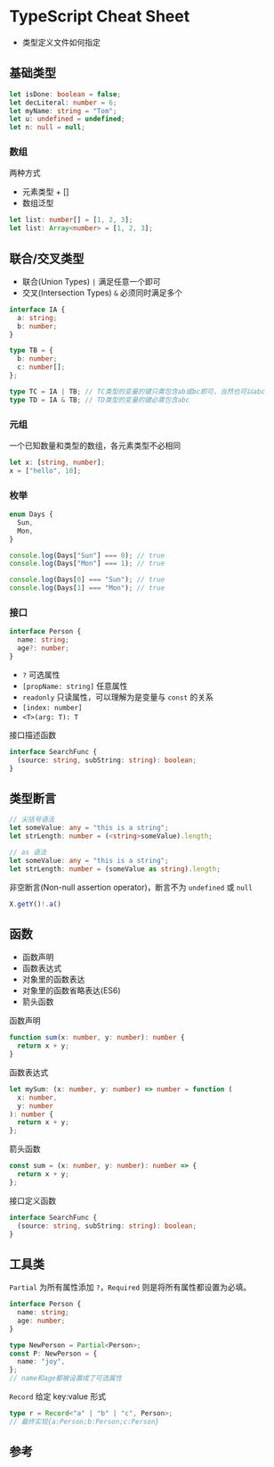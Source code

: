 # TypeScript Cheat Sheet

- 类型定义文件如何指定

## 基础类型

```ts
let isDone: boolean = false;
let decLiteral: number = 6;
let myName: string = "Tom";
let u: undefined = undefined;
let n: null = null;
```

### 数组

两种方式

- 元素类型 + []
- 数组泛型

```ts
let list: number[] = [1, 2, 3];
let list: Array<number> = [1, 2, 3];
```

## 联合/交叉类型

- 联合(Union Types) `|` 满足任意一个即可
- 交叉(Intersection Types) `&` 必须同时满足多个

```ts
interface IA {
  a: string;
  b: number;
}

type TB = {
  b: number;
  c: number[];
};

type TC = IA | TB; // TC类型的变量的键只需包含ab或bc即可，当然也可以abc
type TD = IA & TB; // TD类型的变量的键必需包含abc
```

### 元组

一个已知数量和类型的数组，各元素类型不必相同

```ts
let x: [string, number];
x = ["hello", 10];
```

### 枚举

```ts
enum Days {
  Sun,
  Mon,
}

console.log(Days["Sun"] === 0); // true
console.log(Days["Mon"] === 1); // true

console.log(Days[0] === "Sun"); // true
console.log(Days[1] === "Mon"); // true
```

### 接口

```ts
interface Person {
  name: string;
  age?: number;
}
```

- `?` 可选属性
- `[propName: string]` 任意属性
- `readonly` 只读属性，可以理解为是变量与 `const` 的关系
- `[index: number]`
- `<T>(arg: T): T`

接口描述函数

```ts
interface SearchFunc {
  (source: string, subString: string): boolean;
}
```

## 类型断言

```ts
// 尖括号语法
let someValue: any = "this is a string";
let strLength: number = (<string>someValue).length;

// as 语法
let someValue: any = "this is a string";
let strLength: number = (someValue as string).length;
```

非空断言(Non-null assertion operator)，断言不为 `undefined` 或 `null`

```ts
X.getY()!.a()
```

## 函数

- 函数声明
- 函数表达式
- 对象里的函数表达
- 对象里的函数省略表达(ES6)
- 箭头函数

函数声明

```ts
function sum(x: number, y: number): number {
  return x + y;
}
```

函数表达式

```ts
let mySum: (x: number, y: number) => number = function (
  x: number,
  y: number
): number {
  return x + y;
};
```

箭头函数

```ts
const sum = (x: number, y: number): number => {
  return x + y;
};
```

接口定义函数

```ts
interface SearchFunc {
  (source: string, subString: string): boolean;
}
```

## 工具类

`Partial` 为所有属性添加 `?`，`Required` 则是将所有属性都设置为必填。

```ts
interface Person {
  name: string;
  age: number;
}

type NewPerson = Partial<Person>;
const P: NewPerson = {
  name: "joy",
};
// name和age都被设置成了可选属性
```

`Record` 给定 key:value 形式

```ts
type r = Record<"a" | "b" | "c", Person>;
// 最终实现{a:Person;b:Person;c:Person}
```

## 参考
